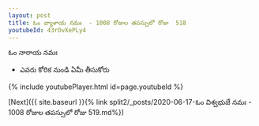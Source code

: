 ```yaml
---
layout: post
title: ఓం వ్యాళాయ నమః  - 1008 రోజుల తపస్సులో రోజు  518
youtubeId: 43rOvXePLy4
---
```

 
 
 ఓం నారాయ నమః  
 
 -  ఎవరు కోరిక నుండి ఏమీ తీసుకోరు 
 
  
 
  
 
 
 
 
 
 


{% include youtubePlayer.html id=page.youtubeId %}
 
[Next]({{ site.baseurl }}{% link  split2/_posts/2020-06-17-ఓం విశ్వభుజే నమః  - 1008 రోజుల తపస్సులో రోజు  519.md%})
 

